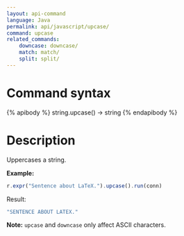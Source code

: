 ```yaml
---
layout: api-command
language: Java
permalink: api/javascript/upcase/
command: upcase
related_commands:
    downcase: downcase/
    match: match/
    split: split/
---
```


# Command syntax #

{% apibody %}
string.upcase() &rarr; string
{% endapibody %}

# Description #

Uppercases a string.

__Example:__

```js
r.expr("Sentence about LaTeX.").upcase().run(conn)
```

Result:

```js
"SENTENCE ABOUT LATEX."
```

__Note:__ `upcase` and `downcase` only affect ASCII characters.
